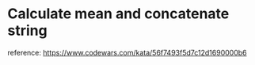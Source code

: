 # Calculate mean and concatenate string

reference: https://www.codewars.com/kata/56f7493f5d7c12d1690000b6